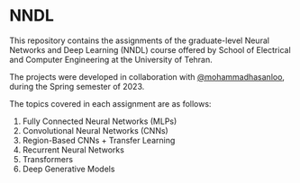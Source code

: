 # NNDL
This repository contains the assignments of the graduate-level Neural Networks and Deep Learning (NNDL) course offered by School of Electrical and Computer Engineering at the University of Tehran.

The projects were developed in collaboration with [@mohammadhasanloo](https://github.com/mohammadhasanloo), during the Spring semester of 2023.

The topics covered in each assignment are as follows:
1. Fully Connected Neural Networks (MLPs)
2. Convolutional Neural Networks (CNNs)
3. Region-Based CNNs + Transfer Learning
4. Recurrent Neural Networks
5. Transformers
6. Deep Generative Models
